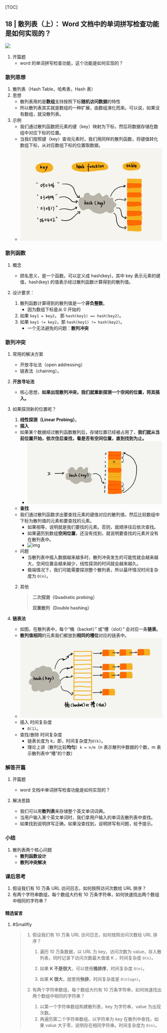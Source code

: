 [TOC]

## 18 | 散列表（上）： Word 文档中的单词拼写检查功能是如何实现的？

![](http://ww3.sinaimg.cn/large/006tNc79ly1g5fbgsbhnsj30vq0hs74y.jpg)

1.  开篇题
    -   word 的单词拼写检查功能，这个功能是如何实现的？

### 散列思想

1.  散列表（Hash Table，哈希表，Hash 表）
2.  思想
    -   散列表用的是**数组**支持按照下标**随机访问数据**的特性
    -   所以散列表其实就是数组的一种扩展，由数组演化而来。可以说，如果没有数组，就没散列表。
3.  示例
    -   我们通过散列函数把元素的键（key）映射为下标，然后将数据存储在数组中对应下标的位置。
    -   当我们按照键（key）查询元素时，我们用同样的散列函数，将键值转化数组下标，从对应数组下标的位置取数据。
    -   ![img](imgs/92c89a57e21f49d2f14f4424343a2773.jpg)

### 散列函数

1.  概念
    -   顾名思义，是一个函数。可以定义成 hash(key)，其中 key 表示元素的键值，hash(key) 的值表示经过散列函数计算得到的散列值。

2.  设计要求：

    1. 散列函数计算得到的散列值是一个**非负整数**。
        - 因为数组下标是从 0 开始的
    2. 如果 `key1 = key2`， 那 `hash(key1) == hash(key2)`。
    3. 如果 `key1 != key2`，那 `hash(key1) != hash(key2)`。
        -   一个无法避免的问题：**散列冲突**

### 散列冲突

1.  常用的解决方案
    -   开放寻址法（open addressing） 
    -   链表法（chaining）。

2.  **开放寻址法**

    - 核心思想，**如果出现散列冲突，我们就重新探测一个空闲的位置，将其插入。**

3. 如果探测新的位置呢？

    1.  **线性探测（Linear Probing）**。

    -  **插入**
    - 如果某个数据经过散列函数散列后，存储位置已经被占用了，**我们就从当前位置开始，依次住后查找，看是否有空间位置，直到找到为止。**
        - ![](imgs/006tNc79ly1g5fcoq445hj30vq0eqt8u.jpg)
    - **查找**
    - 我们通过散列函数求出要查找元素的键值对应的散列值，然后比较数组中下标为散列值的元素和要查找的元素。
        - 如果相等，说明就是我们要找的元素。否则，就顺序往后依次查找。
        - 如果遍历到数组**空闲位置**，还没有找到，就说明要查找的元素并没有在散列表中。
        - ![img](https://static001.geekbang.org/resource/image/91/ff/9126b0d33476777e7371b96e676e90ff.jpg)
    -  问题
        - 当散列表中插入数据越来越多时，散列冲突发生的可能性就会越来越大，空闲位置会越来越少，线性探测的时间就会越来越久。
        - 极端情况下，我们可能需要探测整个散列表，所以最坏情况时间复杂度为 `O(n)`。

    

    2.  其他

        >   **二次探测（Quadratic probing）**
        >
        >   **双重散列（Double hashing）**

4.  **链表法**

    - 如图，在散列表中，每个“桶（backet）” 或“槽（slot）” 会对应一条**链表**。
    - **散列值相同**的元素我们都放到**相同的槽位**对应的链表中。
    - ![](imgs/006tNc79ly1g5fdd4rnrij30vq0hsjrx.jpg)
    - 插入 时间复杂度
        - `O(1)`。
    - 查找/删除 时间复杂度
        - 链表长度为 k，即，时间复杂度为`O(k)`。
        - 理论上讲（散列比较**均匀**）`k = n/m`（n 表示散列中数据的个数，m 表示散列表中“槽”的个数）

### 解答开篇

1.  开篇题
    -   word 文档中单词拼写检查功能是如何实现的？
2.  解决思路

    + 我们可以用**散列表**来存储整个英文单词词典。
    + 当用户输入某个英文单词时，我们拿用户输入的单词去散列表中查找。
    + 如果找到说明拼写正确，如果没查找到，说明拼写有问题，给予提示。

### 小结

1.  散列表两个核心问题
    -   **散列函数设计**
    -   **散列冲突解决**

### 课后思考

1. 假设我们有 10 万条 URL 访问日志，如何按照访问次数给 URL 排序？
2. 有两个字符串数组，每个数组大约有 10 万条字符串，如何快速找出两个数组中相同的字符串？

#### 精选留言

1.  #Smallfly

    >   1. 假设我们有 10 万条 URL 访问日志，如何按照访问次数给 URL 排序？
    >       1. 遍历 10 万条数据，以 URL 为 key，访问次数为 value，存入散列表，同时记录下访问次数最大值值 K ，时间复杂度 `O(n)`。
    >       
    >       2. 如果 **K 不是很大**，可以使用**桶排序**，时间复杂度 `O(n)`。
    >       
    >       3. 如果 **K 很大**，就使用**快排**，时间复杂度是 `O(nlogn)`。
    >       
    >           
    >   2. 有两个字符串数组，每个数组大约有 10 万条字符串，如何快速找出两个数组中相同的字符串？
    >       1. 以第一个字符串数组构建散列表，key 为字符串，value 为出现次数。
    >       2. 再遍历第二个字符串数组，以字符串为 key 在散列中查找，如果 value 大于零，说明存在相同字符串。时间复杂度为 `O(n)`。

